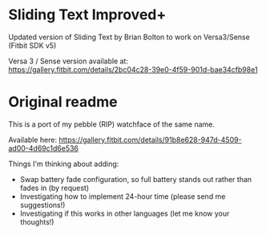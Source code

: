 # Sliding Text Improved+

Updated version of Sliding Text by Brian Bolton to work on Versa3/Sense (Fitbit SDK v5)

Versa 3 / Sense version available at: https://gallery.fitbit.com/details/2bc04c28-39e0-4f59-901d-bae34cfb98e1

# Original readme
This is a port of my pebble (RIP) watchface of the same name.

Available here: https://gallery.fitbit.com/details/91b8e628-947d-4509-ad00-4d69c1d6e536

Things I'm thinking about adding:
* Swap battery fade configuration, so full battery stands out rather than fades in (by request)
* Investigating how to implement 24-hour time (please send me suggestions!)
* Investigating if this works in other languages (let me know your thoughts!)
